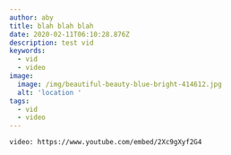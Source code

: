 ```yaml
---
author: aby
title: blah blah blah
date: 2020-02-11T06:10:28.876Z
description: test vid
keywords:
  - vid
  - video
image:
  image: /img/beautiful-beauty-blue-bright-414612.jpg
  alt: 'location '
tags:
  - vid
  - video
---
```



`video: https://www.youtube.com/embed/2Xc9gXyf2G4`


